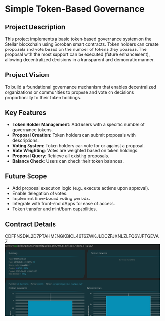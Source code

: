 # Simple Token-Based Governance

## Project Description

This project implements a basic token-based governance system on the Stellar blockchain using Soroban smart contracts. Token holders can create proposals and vote based on the number of tokens they possess. The proposal with the most support can be executed (future enhancement), allowing decentralized decisions in a transparent and democratic manner.

## Project Vision

To build a foundational governance mechanism that enables decentralized organizations or communities to propose and vote on decisions proportionally to their token holdings.

## Key Features

- **Token Holder Management**: Add users with a specific number of governance tokens.
- **Proposal Creation**: Token holders can submit proposals with descriptions.
- **Voting System**: Token holders can vote for or against a proposal.
- **Vote Weighting**: Votes are weighted based on token holdings.
- **Proposal Query**: Retrieve all existing proposals.
- **Balance Check**: Users can check their token balances.

## Future Scope

- Add proposal execution logic (e.g., execute actions upon approval).
- Enable delegation of votes.
- Implement time-bound voting periods.
- Integrate with front-end dApps for ease of access.
- Token transfer and mint/burn capabilities.

## Contract Details
CDFFNSDKL2D7PTAHMENGKBICL46T6ZWKJLDCZFJXNLZLFQ6VJFTGEVAZ
![alt text](image.png)